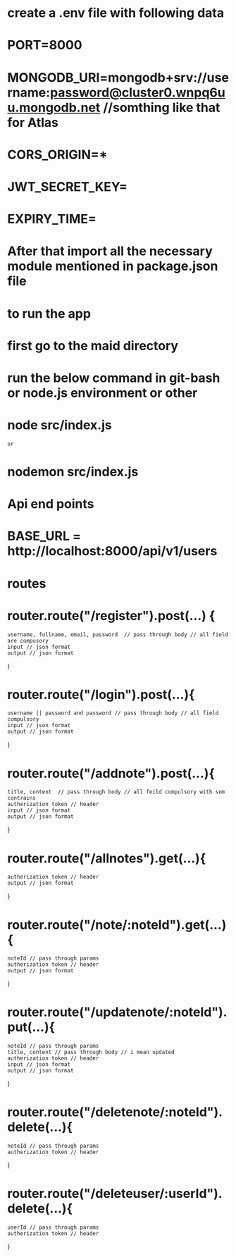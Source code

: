 


# create a .env file with following data 
# PORT=8000
# MONGODB_URI=mongodb+srv://username:password@cluster0.wnpq6uu.mongodb.net //somthing like that for Atlas
# CORS_ORIGIN=*
# JWT_SECRET_KEY=
# EXPIRY_TIME=


# After that import all the necessary module mentioned in package.json file

# to run the app
# first go to the maid directory
# run the below command in git-bash or node.js environment or other  
# node src/index.js
    or 
# nodemon src/index.js

# Api end points 

# BASE_URL = http://localhost:8000/api/v1/users

# routes

# router.route("/register").post(...)  {
    username, fullname, email, password  // pass through body // all field are compusory
    input // json format
    output // json format
}

# router.route("/login").post(...){
    username || password and password // pass through body // all field compulsory
    input // json format
    output // json format
}

# router.route("/addnote").post(...){
    title, content  // pass through body // all feild compulsory with som contrains
    autherization token // header
    input // json format
    output // json format

}

# router.route("/allnotes").get(...){
    autherization token // header
    output // json format

}

# router.route("/note/:noteId").get(...){
    noteId // pass through params 
    autherization token // header
    output // json format

}

# router.route("/updatenote/:noteId").put(...){
    noteId // pass through params
    title, content // pass through body // i mean updated
    autherization token // header
    input // json format
    output // json format
}

# router.route("/deletenote/:noteId").delete(...){
    noteId // pass through params
    autherization token // header
}


# router.route("/deleteuser/:userId").delete(...){
    userId // pass through params
    autherization token // header
}




